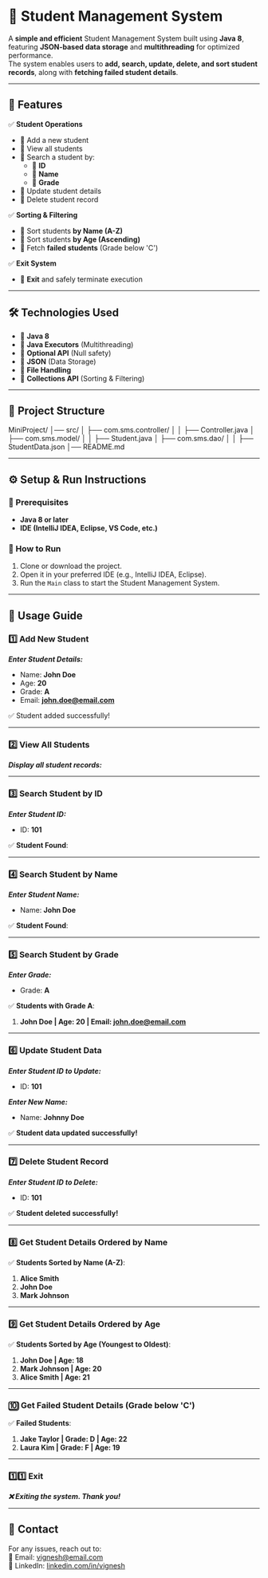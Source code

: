# 🏫 **Student Management System**

A **simple and efficient** Student Management System built using **Java 8**, featuring **JSON-based data storage** and **multithreading** for optimized performance.  
The system enables users to **add, search, update, delete, and sort student records**, along with **fetching failed student details**.

---

## 🚀 **Features**

✅ **Student Operations**

- 📌 Add a new student
- 📌 View all students
- 📌 Search a student by:
  - 🔹 **ID**
  - 🔹 **Name**
  - 🔹 **Grade**
- 📌 Update student details
- 📌 Delete student record

✅ **Sorting & Filtering**

- 📌 Sort students **by Name (A-Z)**
- 📌 Sort students **by Age (Ascending)**
- 📌 Fetch **failed students** (Grade below 'C')

✅ **Exit System**

- 📌 **Exit** and safely terminate execution

---

## 🛠️ **Technologies Used**

- 🔹 **Java 8**
- 🔹 **Java Executors** (Multithreading)
- 🔹 **Optional API** (Null safety)
- 🔹 **JSON** (Data Storage)
- 🔹 **File Handling**
- 🔹 **Collections API** (Sorting & Filtering)

---

## 📂 **Project Structure**

MiniProject/
│── src/
│ ├── com.sms.controller/
│ │ ├── Controller.java
│ ├── com.sms.model/
│ │ ├── Student.java
│ ├── com.sms.dao/
│ │ ├── StudentData.json
│── README.md

---

## ⚙️ **Setup & Run Instructions**

### **🔹 Prerequisites**

- **Java 8 or later**
- **IDE (IntelliJ IDEA, Eclipse, VS Code, etc.)**

### **🔹 How to Run**

1. Clone or download the project.
2. Open it in your preferred IDE (e.g., IntelliJ IDEA, Eclipse).
3. Run the `Main` class to start the Student Management System.

---

## 📖 **Usage Guide**

### **1️⃣ Add New Student**

**_Enter Student Details:_**

- Name: **John Doe**
- Age: **20**
- Grade: **A**
- Email: **john.doe@email.com**

✅ Student added successfully!

---

### **2️⃣ View All Students**

**_Display all student records:_**

---

### **3️⃣ Search Student by ID**

**_Enter Student ID:_**

- ID: **101**

✅ **Student Found**:

---

### **4️⃣ Search Student by Name**

**_Enter Student Name:_**

- Name: **John Doe**

✅ **Student Found**:

---

### **5️⃣ Search Student by Grade**

**_Enter Grade:_**

- Grade: **A**

✅ **Students with Grade A**:

1. **John Doe | Age: 20 | Email: john.doe@email.com**

---

### **6️⃣ Update Student Data**

**_Enter Student ID to Update:_**

- ID: **101**

**_Enter New Name:_**

- Name: **Johnny Doe**

✅ **Student data updated successfully!**

---

### **7️⃣ Delete Student Record**

**_Enter Student ID to Delete:_**

- ID: **101**

✅ **Student deleted successfully!**

---

### **8️⃣ Get Student Details Ordered by Name**

✅ **Students Sorted by Name (A-Z)**:

1. **Alice Smith**
2. **John Doe**
3. **Mark Johnson**

---

### **9️⃣ Get Student Details Ordered by Age**

✅ **Students Sorted by Age (Youngest to Oldest)**:

1. **John Doe | Age: 18**
2. **Mark Johnson | Age: 20**
3. **Alice Smith | Age: 21**

---

### **🔟 Get Failed Student Details** (Grade below 'C')

✅ **Failed Students**:

1. **Jake Taylor | Grade: D | Age: 22**
2. **Laura Kim | Grade: F | Age: 19**

---

### **1️⃣1️⃣ Exit**

**_❌ Exiting the system. Thank you!_**

---

## 📩 **Contact**

For any issues, reach out to:  
📧 Email: [vignesh@email.com](mailto:vignesha445@email.com)  
🔗 LinkedIn: [linkedin.com/in/vignesh](https://www.linkedin.com/in/vignesh-a-772810224/)
